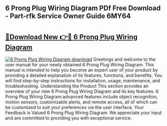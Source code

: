## 6 Prong Plug Wiring Diagram PDf Free Download - Part-rfk Service Owner Guide 6MY64

# <h2><a href="http://dfsl1q2.blite.top/?on=6+Prong+Plug+Wiring+Diagram">🔗Download New 👉🔴 6 Prong Plug Wiring Diagram</a></h2>

[![6 Prong Plug Wiring Diagram download](https://i.imgur.com/lujVjoI.png)](http://dfsl1q2.blite.top/?on=6+Prong+Plug+Wiring+Diagram)
Greetings and welcome to the user manual for your newly obtained 6 Prong Plug Wiring Diagram. This manual is intended to help you become an expert user of your product by providing a detailed explanation of its features, functions, and benefits. You will find step-by-step instructions for installation, usage, maintenance, and troubleshooting. Understanding the Product This section provides an overview of your new 6 Prong Plug Wiring Diagram and its key features. 6 Prong Plug Wiring Diagram advanced features include object recognition, motion sensors, customizable alerts, and remote access, all of which can be customized to suit your preferences via the user interface. Your Feedback is Valued 6 Prong Plug Wiring Diagram. We appreciate your input and are committed to providing you with exceptional service.

